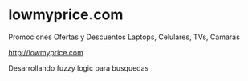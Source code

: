 # lowmyprice.com
Promociones Ofertas y Descuentos Laptops, Celulares, TVs, Camaras

http://lowmyprice.com


Desarrollando fuzzy logic para busquedas
